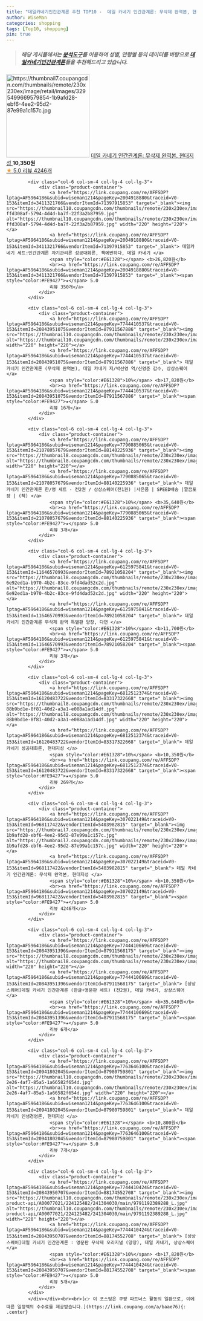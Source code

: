 ```yaml
---
title: "데일카네기인간관계론 추천 TOP10 -  데일 카네기 인간관계론: 무삭제 완역본, 현대지성 "
author: WiseMan
categories: shopping
tags: [Top10, shopping]
pin: true
---
```


> ##### 해당 게시물에서는 [**분석도구**](https://itemscout.io/)를 이용하여 **성별**, **연령별** 등의 데이터를 바탕으로 [**데일카네기인간관계론**](https://link.coupang.com/a/baae76)들을 추천해드리고 있습니다.
<div class="container"><div class="row">
            <div class="col-6 col-sm-4 col-lg-4 col-lg-3">
                <div class="product-container">
                    <a href="https://link.coupang.com/re/AFFSDP?lptag=AF5964186&subid=wiseman1214&pageKey=307022149&traceid=V0-153&itemId=968117422&vendorItemId=5403982815" target="_blank"><img src="https://thumbnail7.coupangcdn.com/thumbnails/remote/230x230ex/image/retail/images/3295499669579854-1b9afd28-ebf6-4ee2-95d2-87e99a1c157c.jpg" alt="https://thumbnail7.coupangcdn.com/thumbnails/remote/230x230ex/image/retail/images/3295499669579854-1b9afd28-ebf6-4ee2-95d2-87e99a1c157c.jpg" width="220" height="220"></a>
                    <a href="https://link.coupang.com/re/AFFSDP?lptag=AF5964186&subid=wiseman1214&pageKey=307022149&traceid=V0-153&itemId=968117422&vendorItemId=5403982815" target="_blank"> 데일 카네기 인간관계론: 무삭제 완역본, 현대지성 </a>
                    <span style="color:#E61328"></span> <b>10,350원</b>
                    <br><a href="https://link.coupang.com/re/AFFSDP?lptag=AF5964186&subid=wiseman1214&pageKey=307022149&traceid=V0-153&itemId=968117422&vendorItemId=5403982815" target="_blank"><span style="color:#FE9427">★</span> 5.0
                    리뷰 4246개</a>
                </div>
            </div>
            
            <div class="col-6 col-sm-4 col-lg-4 col-lg-3">
                <div class="product-container">
                    <a href="https://link.coupang.com/re/AFFSDP?lptag=AF5964186&subid=wiseman1214&pageKey=2004918880&traceid=V0-153&itemId=3411321766&vendorItemId=71397915853" target="_blank"><img src="https://thumbnail10.coupangcdn.com/thumbnails/remote/230x230ex/image/retail/images/249677091258671-ffd308af-5794-4d4d-ba7f-22f3a2b87959.jpg" alt="https://thumbnail10.coupangcdn.com/thumbnails/remote/230x230ex/image/retail/images/249677091258671-ffd308af-5794-4d4d-ba7f-22f3a2b87959.jpg" width="220" height="220"></a>
                    <a href="https://link.coupang.com/re/AFFSDP?lptag=AF5964186&subid=wiseman1214&pageKey=2004918880&traceid=V0-153&itemId=3411321766&vendorItemId=71397915853" target="_blank"> 데일카네기 세트:인간관계론 자기관리론 성공대화론, 책에반하다, 데일 카네기 </a>
                    <span style="color:#E61328"></span> <b>26,820원</b>
                    <br><a href="https://link.coupang.com/re/AFFSDP?lptag=AF5964186&subid=wiseman1214&pageKey=2004918880&traceid=V0-153&itemId=3411321766&vendorItemId=71397915853" target="_blank"><span style="color:#FE9427">★</span> 5.0
                    리뷰 350개</a>
                </div>
            </div>
            
            <div class="col-6 col-sm-4 col-lg-4 col-lg-3">
                <div class="product-container">
                    <a href="https://link.coupang.com/re/AFFSDP?lptag=AF5964186&subid=wiseman1214&pageKey=7744410537&traceid=V0-153&itemId=20843951075&vendorItemId=87911567886" target="_blank"><img src="https://thumbnail10.coupangcdn.com/thumbnails/remote/230x230ex/image/vendor_inventory/eadb/762be815386ade9e1195093759f4ae89942d045790d3cf5ca9e4209875d3.png" alt="https://thumbnail10.coupangcdn.com/thumbnails/remote/230x230ex/image/vendor_inventory/eadb/762be815386ade9e1195093759f4ae89942d045790d3cf5ca9e4209875d3.png" width="220" height="220"></a>
                    <a href="https://link.coupang.com/re/AFFSDP?lptag=AF5964186&subid=wiseman1214&pageKey=7744410537&traceid=V0-153&itemId=20843951075&vendorItemId=87911567886" target="_blank"> 데일 카네기 인간관계론 (무삭제 완역본), 데일 카네기 저/박선영 역/신영준 감수, 상상스퀘어 </a>
                    <span style="color:#E61328">10%</span> <b>17,820원</b>
                    <br><a href="https://link.coupang.com/re/AFFSDP?lptag=AF5964186&subid=wiseman1214&pageKey=7744410537&traceid=V0-153&itemId=20843951075&vendorItemId=87911567886" target="_blank"><span style="color:#FE9427">★</span> 5.0
                    리뷰 16개</a>
                </div>
            </div>
            
            <div class="col-6 col-sm-4 col-lg-4 col-lg-3">
                <div class="product-container">
                    <a href="https://link.coupang.com/re/AFFSDP?lptag=AF5964186&subid=wiseman1214&pageKey=7790885065&traceid=V0-153&itemId=21078057679&vendorItemId=88140225936" target="_blank"><img src="https://thumbnail8.coupangcdn.com/thumbnails/remote/230x230ex/image/vendor_inventory/681c/266d6b8811c46f1dafe4602e1b94aefb30d5b53241ae910c3b8a4e911029.jpg" alt="https://thumbnail8.coupangcdn.com/thumbnails/remote/230x230ex/image/vendor_inventory/681c/266d6b8811c46f1dafe4602e1b94aefb30d5b53241ae910c3b8a4e911029.jpg" width="220" height="220"></a>
                    <a href="https://link.coupang.com/re/AFFSDP?lptag=AF5964186&subid=wiseman1214&pageKey=7790885065&traceid=V0-153&itemId=21078057679&vendorItemId=88140225936" target="_blank"> 데일 카네기 인간관계론 한/영 세트 - 전2권 / 상상스퀘어(전1권) |사은품 | SPEED배송 |깔끔포장 | (책) </a>
                    <span style="color:#E61328">10%</span> <b>35,640원</b>
                    <br><a href="https://link.coupang.com/re/AFFSDP?lptag=AF5964186&subid=wiseman1214&pageKey=7790885065&traceid=V0-153&itemId=21078057679&vendorItemId=88140225936" target="_blank"><span style="color:#FE9427">★</span> 5.0
                    리뷰 3개</a>
                </div>
            </div>
            
            <div class="col-6 col-sm-4 col-lg-4 col-lg-3">
                <div class="product-container">
                    <a href="https://link.coupang.com/re/AFFSDP?lptag=AF5964186&subid=wiseman1214&pageKey=6125975841&traceid=V0-153&itemId=11646570993&vendorItemId=78921058204" target="_blank"><img src="https://thumbnail8.coupangcdn.com/thumbnails/remote/230x230ex/image/retail/images/547061172429808-6e92ed1a-b970-4b2c-83ce-9fd4dad52c2d.jpg" alt="https://thumbnail8.coupangcdn.com/thumbnails/remote/230x230ex/image/retail/images/547061172429808-6e92ed1a-b970-4b2c-83ce-9fd4dad52c2d.jpg" width="220" height="220"></a>
                    <a href="https://link.coupang.com/re/AFFSDP?lptag=AF5964186&subid=wiseman1214&pageKey=6125975841&traceid=V0-153&itemId=11646570993&vendorItemId=78921058204" target="_blank"> 데일 카네기 인간관계론 무삭제 완역 특별판 양장, 다연 </a>
                    <span style="color:#E61328">10%</span> <b>11,700원</b>
                    <br><a href="https://link.coupang.com/re/AFFSDP?lptag=AF5964186&subid=wiseman1214&pageKey=6125975841&traceid=V0-153&itemId=11646570993&vendorItemId=78921058204" target="_blank"><span style="color:#FE9427">★</span> 5.0
                    리뷰 3개</a>
                </div>
            </div>
            
            <div class="col-6 col-sm-4 col-lg-4 col-lg-3">
                <div class="product-container">
                    <a href="https://link.coupang.com/re/AFFSDP?lptag=AF5964186&subid=wiseman1214&pageKey=6812512374&traceid=V0-153&itemId=16120483722&vendorItemId=83317322668" target="_blank"><img src="https://thumbnail8.coupangcdn.com/thumbnails/remote/230x230ex/image/retail/images/4688987748514288-88b9bd1e-8f81-40d2-a3a1-e088a1ad14df.jpg" alt="https://thumbnail8.coupangcdn.com/thumbnails/remote/230x230ex/image/retail/images/4688987748514288-88b9bd1e-8f81-40d2-a3a1-e088a1ad14df.jpg" width="220" height="220"></a>
                    <a href="https://link.coupang.com/re/AFFSDP?lptag=AF5964186&subid=wiseman1214&pageKey=6812512374&traceid=V0-153&itemId=16120483722&vendorItemId=83317322668" target="_blank"> 데일 카네기 성공대화론, 현대지성 </a>
                    <span style="color:#E61328">10%</span> <b>10,350원</b>
                    <br><a href="https://link.coupang.com/re/AFFSDP?lptag=AF5964186&subid=wiseman1214&pageKey=6812512374&traceid=V0-153&itemId=16120483722&vendorItemId=83317322668" target="_blank"><span style="color:#FE9427">★</span> 5.0
                    리뷰 269개</a>
                </div>
            </div>
            
            <div class="col-6 col-sm-4 col-lg-4 col-lg-3">
                <div class="product-container">
                    <a href="https://link.coupang.com/re/AFFSDP?lptag=AF5964186&subid=wiseman1214&pageKey=307022149&traceid=V0-153&itemId=968117422&vendorItemId=5403982815" target="_blank"><img src="https://thumbnail7.coupangcdn.com/thumbnails/remote/230x230ex/image/retail/images/3295499669579854-1b9afd28-ebf6-4ee2-95d2-87e99a1c157c.jpg" alt="https://thumbnail7.coupangcdn.com/thumbnails/remote/230x230ex/image/retail/images/3295499669579854-1b9afd28-ebf6-4ee2-95d2-87e99a1c157c.jpg" width="220" height="220"></a>
                    <a href="https://link.coupang.com/re/AFFSDP?lptag=AF5964186&subid=wiseman1214&pageKey=307022149&traceid=V0-153&itemId=968117422&vendorItemId=5403982815" target="_blank"> 데일 카네기 인간관계론: 무삭제 완역본, 현대지성 </a>
                    <span style="color:#E61328">10%</span> <b>10,350원</b>
                    <br><a href="https://link.coupang.com/re/AFFSDP?lptag=AF5964186&subid=wiseman1214&pageKey=307022149&traceid=V0-153&itemId=968117422&vendorItemId=5403982815" target="_blank"><span style="color:#FE9427">★</span> 5.0
                    리뷰 4246개</a>
                </div>
            </div>
            
            <div class="col-6 col-sm-4 col-lg-4 col-lg-3">
                <div class="product-container">
                    <a href="https://link.coupang.com/re/AFFSDP?lptag=AF5964186&subid=wiseman1214&pageKey=7744410669&traceid=V0-153&itemId=20843951396&vendorItemId=87911568175" target="_blank"><img src="https://thumbnail8.coupangcdn.com/thumbnails/remote/230x230ex/image/vendor_inventory/0359/244cd8294b39fd4465a532208d84f8725d95ac3aba574ec9ba8e306d2778.png" alt="https://thumbnail8.coupangcdn.com/thumbnails/remote/230x230ex/image/vendor_inventory/0359/244cd8294b39fd4465a532208d84f8725d95ac3aba574ec9ba8e306d2778.png" width="220" height="220"></a>
                    <a href="https://link.coupang.com/re/AFFSDP?lptag=AF5964186&subid=wiseman1214&pageKey=7744410669&traceid=V0-153&itemId=20843951396&vendorItemId=87911568175" target="_blank"> [상상스퀘어]데일 카네기 인간관계론 (한글+영문판 세트) (전2권), 데일 카네기, 상상스퀘어 </a>
                    <span style="color:#E61328">10%</span> <b>35,640원</b>
                    <br><a href="https://link.coupang.com/re/AFFSDP?lptag=AF5964186&subid=wiseman1214&pageKey=7744410669&traceid=V0-153&itemId=20843951396&vendorItemId=87911568175" target="_blank"><span style="color:#FE9427">★</span> 5.0
                    리뷰 6개</a>
                </div>
            </div>
            
            <div class="col-6 col-sm-4 col-lg-4 col-lg-3">
                <div class="product-container">
                    <a href="https://link.coupang.com/re/AFFSDP?lptag=AF5964186&subid=wiseman1214&pageKey=7763646100&traceid=V0-153&itemId=20941802045&vendorItemId=87980759801" target="_blank"><img src="https://thumbnail10.coupangcdn.com/thumbnails/remote/230x230ex/image/retail/images/2023/12/05/17/2/60705d7f-2e26-4af7-85a5-1a66582f654d.jpg" alt="https://thumbnail10.coupangcdn.com/thumbnails/remote/230x230ex/image/retail/images/2023/12/05/17/2/60705d7f-2e26-4af7-85a5-1a66582f654d.jpg" width="220" height="220"></a>
                    <a href="https://link.coupang.com/re/AFFSDP?lptag=AF5964186&subid=wiseman1214&pageKey=7763646100&traceid=V0-153&itemId=20941802045&vendorItemId=87980759801" target="_blank"> 데일 카네기 인생경영론, 현대지성 </a>
                    <span style="color:#E61328"></span> <b>10,800원</b>
                    <br><a href="https://link.coupang.com/re/AFFSDP?lptag=AF5964186&subid=wiseman1214&pageKey=7763646100&traceid=V0-153&itemId=20941802045&vendorItemId=87980759801" target="_blank"><span style="color:#FE9427">★</span> 5.0
                    리뷰 7개</a>
                </div>
            </div>
            
            <div class="col-6 col-sm-4 col-lg-4 col-lg-3">
                <div class="product-container">
                    <a href="https://link.coupang.com/re/AFFSDP?lptag=AF5964186&subid=wiseman1214&pageKey=7744410424&traceid=V0-153&itemId=20843950707&vendorItemId=88174552708" target="_blank"><img src="https://thumbnail10.coupangcdn.com/thumbnails/remote/230x230ex/image/retail-product-api/A00077021/224125482/241304030/main/9791192389288_L.jpg" alt="https://thumbnail10.coupangcdn.com/thumbnails/remote/230x230ex/image/retail-product-api/A00077021/224125482/241304030/main/9791192389288_L.jpg" width="220" height="220"></a>
                    <a href="https://link.coupang.com/re/AFFSDP?lptag=AF5964186&subid=wiseman1214&pageKey=7744410424&traceid=V0-153&itemId=20843950707&vendorItemId=88174552708" target="_blank"> [상상스퀘어]데일 카네기 인간관계론 : 영문판 무삭제 오리지널 (양장), 데일 카네기, 상상스퀘어 </a>
                    <span style="color:#E61328">10%</span> <b>17,820원</b>
                    <br><a href="https://link.coupang.com/re/AFFSDP?lptag=AF5964186&subid=wiseman1214&pageKey=7744410424&traceid=V0-153&itemId=20843950707&vendorItemId=88174552708" target="_blank"><span style="color:#FE9427">★</span> 5.0
                    리뷰 5개</a>
                </div>
            </div>
            </div></div><br><br>[👉 이 포스팅은 쿠팡 파트너스 활동의 일환으로, 이에 따른 일정액의 수수료를 제공받습니다.](https://link.coupang.com/a/baae76){: .center}